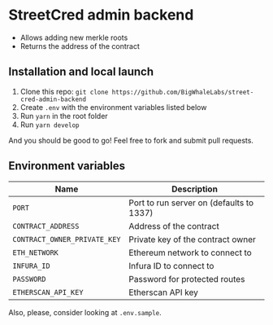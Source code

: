 # StreetCred admin backend

- Allows adding new merkle roots
- Returns the address of the contract

## Installation and local launch

1. Clone this repo: `git clone https://github.com/BigWhaleLabs/street-cred-admin-backend`
2. Create `.env` with the environment variables listed below
3. Run `yarn` in the root folder
4. Run `yarn develop`

And you should be good to go! Feel free to fork and submit pull requests.

## Environment variables

| Name                         | Description                              |
| ---------------------------- | ---------------------------------------- |
| `PORT`                       | Port to run server on (defaults to 1337) |
| `CONTRACT_ADDRESS`           | Address of the contract                  |
| `CONTRACT_OWNER_PRIVATE_KEY` | Private key of the contract owner        |
| `ETH_NETWORK`                | Ethereum network to connect to           |
| `INFURA_ID`                  | Infura ID to connect to                  |
| `PASSWORD`                   | Password for protected routes            |
| `ETHERSCAN_API_KEY`          | Etherscan API key                        |

Also, please, consider looking at `.env.sample`.
